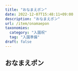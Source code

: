 ```yaml
---
title: "おなまえポン"
date: 2022-12-07T15:48:11+09:00
description: "おなまえポン"
url: /item/onamaepon
taxonomies:
  category: "入園祝"
  tag: "入園準備"
draft: false
---
```


## おなまえポン

